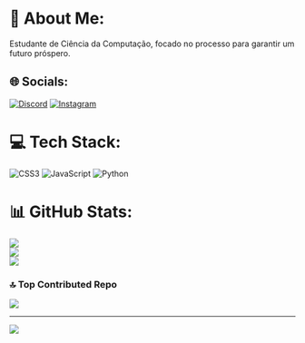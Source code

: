 # 💫 About Me:
Estudante de Ciência da Computação, focado no processo para garantir um futuro próspero.


## 🌐 Socials:
[![Discord](https://img.shields.io/badge/Discord-%237289DA.svg?logo=discord&logoColor=white)](https://discord.gg/igor.couto) [![Instagram](https://img.shields.io/badge/Instagram-%23E4405F.svg?logo=Instagram&logoColor=white)](https://instagram.com/@coutinhodnv) 

# 💻 Tech Stack:
![CSS3](https://img.shields.io/badge/css3-%231572B6.svg?style=plastic&logo=css3&logoColor=white) ![JavaScript](https://img.shields.io/badge/javascript-%23323330.svg?style=plastic&logo=javascript&logoColor=%23F7DF1E) ![Python](https://img.shields.io/badge/python-3670A0?style=plastic&logo=python&logoColor=ffdd54)
# 📊 GitHub Stats:
![](https://github-readme-stats.vercel.app/api?username=IgorCoutinho0&theme=midnight-purple&hide_border=false&include_all_commits=true&count_private=true)<br/>
![](https://github-readme-streak-stats.herokuapp.com/?user=IgorCoutinho0&theme=midnight-purple&hide_border=false)<br/>
![](https://github-readme-stats.vercel.app/api/top-langs/?username=IgorCoutinho0&theme=midnight-purple&hide_border=false&include_all_commits=true&count_private=true&layout=compact)

### 🔝 Top Contributed Repo
![](https://github-contributor-stats.vercel.app/api?username=IgorCoutinho0&limit=5&theme=dark&combine_all_yearly_contributions=true)

---
[![](https://visitcount.itsvg.in/api?id=IgorCoutinho0&icon=2&color=0)](https://visitcount.itsvg.in)

<!-- Proudly created with GPRM ( https://gprm.itsvg.in ) -->
